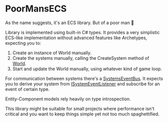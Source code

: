 # PoorMansECS

As the name suggests, it's an ECS library. But of a poor man 👴

Library is implemented using built-in C# types. It provides a very simplistic ECS-like implementation without advanced features like Archetypes, expecting you to:
1. Create an instance of World manually.
2. Create the systems manually, calling the CreateSystem method of [World](https://github.com/ForestSquirrelDev/PoorMansECS/blob/master/World.cs).
3. Start and update the World manually, using whatever kind of game loop.

For communication between systems there's a [SystemsEventBus](https://github.com/ForestSquirrelDev/PoorMansECS/blob/master/SystemsEventBus.cs). It expects you to derive your system from [ISystemEventListener](https://github.com/ForestSquirrelDev/PoorMansECS/blob/master/ISystemEventListener.cs) and subscribe for an event of certain type.

Entity-Component models rely heavily on type introspection.

This library might be suitable for small projects where performance isn't critical and you want to keep things simple yet not too much spaghettified.
